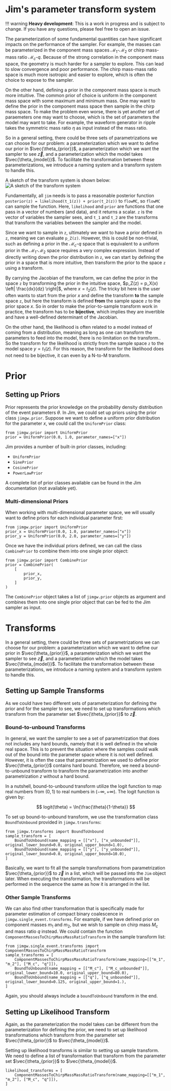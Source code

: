 # Jim's parameter transform system

!!! warning
    **Heavy development**: This is a work in progress and is subject to change. If you have any questions, please feel free to open an issue.

The parameterization of some fundamental quantities can have significant impacts on the performance of the sampler. For example, the masses can be parameterized in the component mass spaces $\mathcal{M}_1$-$\mathcal{M}_2$ or chirp mass-mass ratio $\mathcal{M}_c$-$q$. Because of the strong correlation in the component mass space, the geometry is much harder for a sampler to explore. This can lead to slow convergence and poor performance. The chirp mass-mass ratio space is much more isotropic and easier to explore, which is often the choice to expose to the sampler.

On the other hand, defining a prior in the component mass space is much more intuitive. The common prior of choice is uniform in the component mass space with some maximum and minimum mass. One may want to define the prior in the component mass space then sample in the chirp mass space. To make the problem even worse, there is yet another set of paraemeters one may want to choose, which is the set of parameters the model may want to take. For example, the waveform generator in ripple takes the symmetric mass ratio $\eta$ as input instead of the mass ratio.

So in a general setting, there could be three sets of parametrizations we can choose for our problem: a parameterization which we want to define our prior in $\vec{\theta_{prior}}$, a parameterization which we want the sampler to see $\vec{z}$, and a parameterization which the model takes $\vec{\theta_{model}}$. To facilitate the transformation between these parameterizations, we introduce a naming system and a transform system to handle this.

A sketch of the transform system is shown below:
![A sketch of the transform system](prior_system_diagram.png)

Fundamentally, all `jim` needs is to pass a reasonable posterior function `posterior(z) = likelihood(t_1(z)) + prior(t_2(z))` to `flowMC`, so `flowMC` can sample the function. Here, `likelihood` and `prior` are functions that one pass in a vector of numbers (and data), and it returns a scalar. `z` is the vector of variables the sampler sees, and `t_1` and `t_2` are the transforms that transform the variables between the sampler and the model. 

Since we want to sample in `z`, ultimately we want to have a prior defined in `z`, meaning we can evaluate `p_Z(z)`. However, this is could be non-trivial, such as defining a prior in the $\mathcal{M}_c$-$q$ space that is equivalent to a uniform prior in the $\mathcal{M}_1$-$\mathcal{M}_2$ space requires a very complex expression. Instead of directly writing down the prior distribution in `z`, we can start by defining the prior in a space that is more intuitive, then transform the prior to the space `z` using a transform. 

By carrying the Jacobian of the transform, we can define the prior in the space `z` by transforming the prior in the intuitive space, $p_Z(z) = p_X(x) \left| \frac{dx}{dz} \right|$, where $x = t_2(z)$. The tricky bit here is the user often wants to start from the prior $x$ and define the transform **to** the sample space `z`, but here the transform is defined **from** the sample space `z` to the prior space $x$. So in order to make the prior-to-sample transform work in practice, the transform has to be **bijective**, which implies they are invertible and have a well-defined determinant of the Jacobian.

On the other hand, the likelihood is often related to a model instead of coming from a distribution, meaning as long as one can transform the parameters to feed into the model, there is no limitation on the transform.. So the transform for the likelihood is strictly from the sample space `z` to the model space $y = t_1(z)$. For this reason, the transform for the likelihood does not need to be bijective, it can even by a N-to-M transform.

# Prior

## Setting up Priors
Prior represents the prior knowledge on the probability density distribution of the event parameters $\theta$. In Jim, we could set up priors using the prior class `jimgw.prior`. Suppose we want to define a uniform prior distribution for the parameter $x$, we could call the `UniformPrior` class:

```
from jimgw.prior import UniformPrior
prior = UniformPrior(0.0, 1.0, parameter_names=["x"])
```

Jim provides a number of built-in prior classes, including:
- `UniformPrior`
- `SinePrior`
- `CosinePrior`
- `PowerLawPrior`

A complete list of prior classes available can be found in the Jim documentation (not available yet).

### Multi-dimensional Priors
When working with multi-dimensional parameter space, we will usually want to define priors for each individual parameter first:

```
from jimgw.prior import UniformPrior
prior_x = UniformPrior(0.0, 1.0, parameter_names=["x"])
prior_y = UniformPrior(0.0, 2.0, parameter_names=["y"])
```

Once we have the individual priors defined, we can call the class `CombinePrior` to combine them into one single prior object:

```
from jimgw.prior import CombinePrior
prior = CombinePrior(
    [
        prior_x,
        prior_y,
    ]
)
```

The `CombinePrior` object takes a list of `jimgw.prior` objects as argument and combines them into one single prior object that can be fed to the Jim sampler as input.

# Transforms
In a general setting, there could be three sets of parametrizations we can choose for our problem: a parameterization which we want to define our prior in $\vec{\theta_{prior}}$, a parameterization which we want the sampler to see $\vec{z}$, and a parameterization which the model takes $\vec{\theta_{model}}$. To facilitate the transformation between these parameterizations, we introduce a naming system and a transform system to handle this. 

## Setting up Sample Transforms
As we could have two different sets of parameterization for defining the prior and for the sampler to see, we need to set up transformations which transform from the parameter set $\vec{\theta_{prior}}$ to $\vec{z}$.

### Bound-to-unbound Transforms
In general, we want the sampler to see a set of parametrization that does not includes any hard bounds, namely that it is well defined in the whole real space. This is to prevent the situation where the samples could walk out of the bound into the parameter space where it is not well defined. However, it is often the case that parametrization we used to define prior $\vec{\theta_{prior}}$ contains hard bound. Therefore, we need a bound-to-unbound transform to transform the parametrization into another parametrization $z$ without a hard bound. 

In a nutshell, bound-to-unbound transform utilize the logit function to map real numbers from $(0, 1)$ to real numbers in $(-\infty, +\infty)$. The logit function is given by:

$$
logit(\theta) = \ln{\frac{\theta}{1-\theta}}
$$

To set up bound-to-unbound transform, we use the transformation class `BoundToUnbound` provided in `jimgw.transforms`:

```
from jimgw.transforms import BoundToUnbound
sample_transform = [
    BoundToUnbound(name_mapping = [["x"], ["x_unbounded"]], original_lower_bound=0.0, original_upper_bound=1.0),
    BoundToUnbound(name_mapping = [["y"], ["y_unbounded"]], original_lower_bound=0.0, original_upper_bound=10.0),
]
```

Basically, we want to fit all the sample transformations from parametrization $\vec{\theta_{prior}}$ to $\vec{z}$ in a list, which will be passed into the `Jim` object later. When executing the transformation, the transformations will be performed in the sequence the same as how it is arranged in the list. 

### Other Sample Transforms
We can also find other transformation that is specifically made for parameter estimation of compact binary coalescence in `jimgw.single_event.transforms`. For example, if we have defined prior on component masses $m_1$ and $m_2$, but we wish to sample on chirp mass $M_c$ and mass ratio $q$ instead. We could contain the function `ComponentMassesToChirpMassMassRatioTransform` in the sample transform list:

```
from jimgw.single_event.transforms import ComponentMassesToChirpMassMassRatioTransform
sample_transforms = [
    ComponentMassesToChirpMassMassRatioTransform(name_mapping=[["m_1", "m_2"], ["M_c", "q"]]),
    BoundToUnbound(name_mapping = [["M_c"], ["M_c_unbounded"]], original_lower_bound=10.0, original_upper_bound=80.0),
    BoundToUnbound(name_mapping = [["q"], ["q_unbounded"]], original_lower_bound=0.125, original_upper_bound=1.),
]
```

Again, you should always include a `boundToUnbound` transform in the end.


## Setting up Likelihood Transform
Again, as the parameterization the model takes can be different from the parameterization for defining the prior, we need to set up likelihood transformations which transform from the parameter set $\vec{\theta_{prior}}$ to $\vec{\theta_{model}}$.

Setting up likelihood transforms is similar to setting up sample transform. We need to define a list of transformation that transform from the parameter set $\vec{\theta_{prior}}$ to $\vec{\theta_{model}}$.

```
likelihood_transforms = [
    ComponentMassesToChirpMassMassRatioTransform(name_mapping=[["m_1", "m_2"], ["M_c", "q"]]),
]
```
